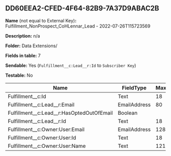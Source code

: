 ## DD60EEA2-CFED-4F64-82B9-7A37D9ABAC2B

**Name** (not equal to External Key)**:** Fulfillment_NonProspect_CoHLennar_Lead - 2022-07-26T115723569

**Description:** n/a

**Folder:** Data Extensions/

**Fields in table:** 7

**Sendable:** Yes (`Fulfillment__c:Lead__r:Id` to `Subscriber Key`)

**Testable:** No

| Name | FieldType | MaxLength | IsPrimaryKey | IsNullable | DefaultValue |
| --- | --- | --- | --- | --- | --- |
| Fulfillment__c:Id | Text | 18 | - | - |  |
| Fulfillment__c:Lead__r:Email | EmailAddress | 80 | - | + |  |
| Fulfillment__c:Lead__r:HasOptedOutOfEmail | Boolean |  | - | + | False |
| Fulfillment__c:Lead__r:Id | Text | 18 | - | - |  |
| Fulfillment__c:Owner:User:Email | EmailAddress | 128 | - | + |  |
| Fulfillment__c:Owner:User:Id | Text | 18 | - | + |  |
| Fulfillment__c:Owner:User:Name | Text | 121 | - | + |  |
